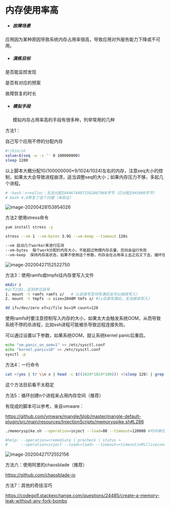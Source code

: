 # 内存使用率高

- ##### 故障场景

应用因为某种原因导致系统内存占用率很高，导致应用对外服务能力下降或不可用。

- ##### 演练目标

是否能监控发现

是否有对应的预案

故障恢复的时长

- ##### 模拟手段

  模拟内存占用率高的手段有很多种，列举常用的几种

方法1：

自己写个应用不停的分配内存

```bash
#!/bin/sh
value=$(seq -w -s '' 0 100000000)
sleep 1200
```

以上脚本大概分配1G(100000000*9/1024/1024)左右的内存，注意seq大小的控制，如果太大会导致进程崩溃，适当调整seq的大小；如果内存压力不够，多起几个进程。

```bash
# -bash：xrealloc：无法分配18446744071562067968字节（已分配1945600字节）
# bash 4.4修复了这个问题（未验证）
```

![image-20200428153954026](https://raw.githubusercontent.com/kakukaops/ChaosExpriment/master/images/image-20200428153954026.png)

方法2:使用stress命令

```bash
yum install stress -y

stress --vm 1 --vm-bytes 3.9G --vm-keep --timeout 120s

--vm 启动几个worker来进行压测
--vm-bytes  每个work分配的内存大小，不能超过物理内存总量，否则会运行失败
--vm-keep  保持内存高状态，如果不使用这个参数，内存会在占用率上去之后又下去，循环往复。
```

![image-20200427152522750](https://raw.githubusercontent.com/kakukaops/ChaosExpriment/master/images/image-20200427152522750.png)

方法3：使用ramfs或tmpfs往内存里写入文件

```bash
mkdir z
#以下2选1，区别参见括号
1. mount -t ramfs ramfs z/   #（z目录写空间写满后会可以继续写入）
2. mount -t tmpfs -o size=2048M tmfs z/ #(z目录写满后，无法继续写入) 

dd if=/dev/zero of=z/file bs=1M count=128
```

使用ramfs时要注意控制写入内存的大小，如果太大会触发系统OOM，从而导致系统不停的杀进程，比如ssh进程可能被杀导致远程连接失败。

可以通过设置以下参数，如果系统OOM，就让系统kernel panic后重启。

```bash
echo "vm.panic_on_oom=1" >> /etc/sysctl.conf
echo "kernel.panic=10" >> /etc/sysctl.conf
sysctl -p
```

方法4：一行命令

```bash
cat <(yes | tr \\n x | head -c $((1024*1024*100))) <(sleep 120) | grep n #占用100M内存
```

这个方法目前看不太稳定

方法5：循环创建n个进程来占用内存空间（推荐）

有现成的脚本可以参考，来自vmware：

https://github.com/vmware/mangle/blob/master/mangle-default-plugin/src/main/resources/InjectionScripts/memoryspike.sh#L286

```bash
./memoryspike.sh --operation=inject --load=80 --timeout=120000 #时间单位是毫秒

#help: --operation=<remediate | precheck | status > 
#      --operation=inject --load=<load> --timeout=<timeoutinMilliseconds>

```

![image-20200427172552156](https://raw.githubusercontent.com/kakukaops/ChaosExpriment/master/images/image-20200427172552156.png)

方法六：使用阿里的chaosblade（推荐）

https://github.com/chaosblade-io

方法7：其他的奇技淫巧

https://codegolf.stackexchange.com/questions/24485/create-a-memory-leak-without-any-fork-bombs
